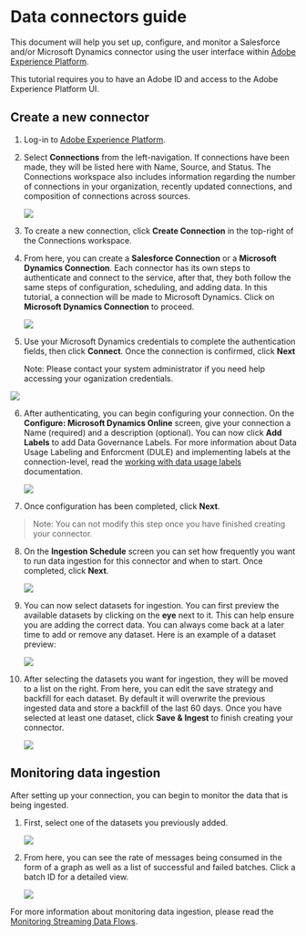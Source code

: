 # Data connectors guide

This document will help you set up, configure, and monitor a Salesforce and/or Microsoft Dynamics connector using the user interface within [Adobe Experience Platform](https://platform.adobe.com). 

This tutorial requires you to have an Adobe ID and access to the Adobe Experience Platform UI. 

## Create a new connector
1. Log-in to [Adobe Experience Platform](https://platform.adobe.com/connection/create). 
2. Select **Connections** from the left-navigation. If connections have been made, they will be listed here with Name, Source, and Status. The Connections workspace also includes information regarding the number of connections in your organization, recently updated connections, and composition of connections across sources. 

    ![](images/AEP-connections.png)

3. To create a new connection, click **Create Connection** in the top-right of the Connections workspace.
4. From here, you can create a **Salesforce Connection** or a **Microsoft Dynamics Connection**. Each connector has its own steps to authenticate and connect to the service, after that, they both follow the same steps of configuration, scheduling, and adding data. In this tutorial, a connection will be made to Microsoft Dynamics. Click on **Microsoft Dynamics Connection** to proceed. 

    ![](images/create-connection.png)

5. Use your Microsoft Dynamics credentials to complete the authentication fields, then click **Connect**. Once the connection is confirmed, click **Next**

    Note: Please contact your system administrator if you need help accessing your oganization credentials. 

![](images/create-connector-microsoft-dynamics-connect.png)

6. After authenticating, you can begin configuring your connection. On the **Configure: Microsoft Dynamics Online** screen, give your connection a Name (required) and a description (optional). You can now click **Add Labels** to add Data Governance Labels. For more information about Data Usage Labeling and Enforcment (DULE) and implementing labels at the connection-level, read the [working with data usage labels](../../tutorials/dule/dule_working_with_labels.md) documentation.

    ![](images/create-connector-microsoft-dynamics-online-configure.png)

7. Once configuration has been completed, click **Next**.

> Note: You can not modify this step once you have finished creating your connector.

8. On the **Ingestion Schedule** screen you can set how frequently you want to run data ingestion for this connector and when to start. Once completed, click **Next**.

    ![](images/create-connector-microsoft-dynamics-online-schedule.png)

9. You can now select datasets for ingestion. You can first preview the available datasets by clicking on the **eye** next to it. This can help ensure you are adding the correct data. You can always come back at a later time to add or remove any dataset. Here is an example of a dataset preview:

    ![](images/create-connector-microsoft-dynamics-online-add-data-preview.png)
    
10. After selecting the datasets you want for ingestion, they will be moved to a list on the right. From here, you can edit the save strategy and backfill for each dataset. By default it will overwrite the previous ingested data and store a backfill of the last 60 days. Once you have selected at least one dataset, click **Save & Ingest** to finish creating your connector.

    ![](images/create-connector-microsoft-dynamics-online-add-data-2.png)

## Monitoring data ingestion 
After setting up your connection, you can begin to monitor the data that is being ingested. 

1. First, select one of the datasets you previously added.

    ![](images/connector-microsoft-dynamics-online-connection-details.png)

2. From here, you can see the rate of messages being consumed in the form of a graph as well as a list of successful and failed batches. Click a batch ID for a detailed view.

    ![](images/connector-microsoft-dynamics-online-dataset.png)

For more information about monitoring data ingestion, please read the [Monitoring Streaming Data Flows](../streaming_ingest/e2e-monitor-streaming-data-flows.md).